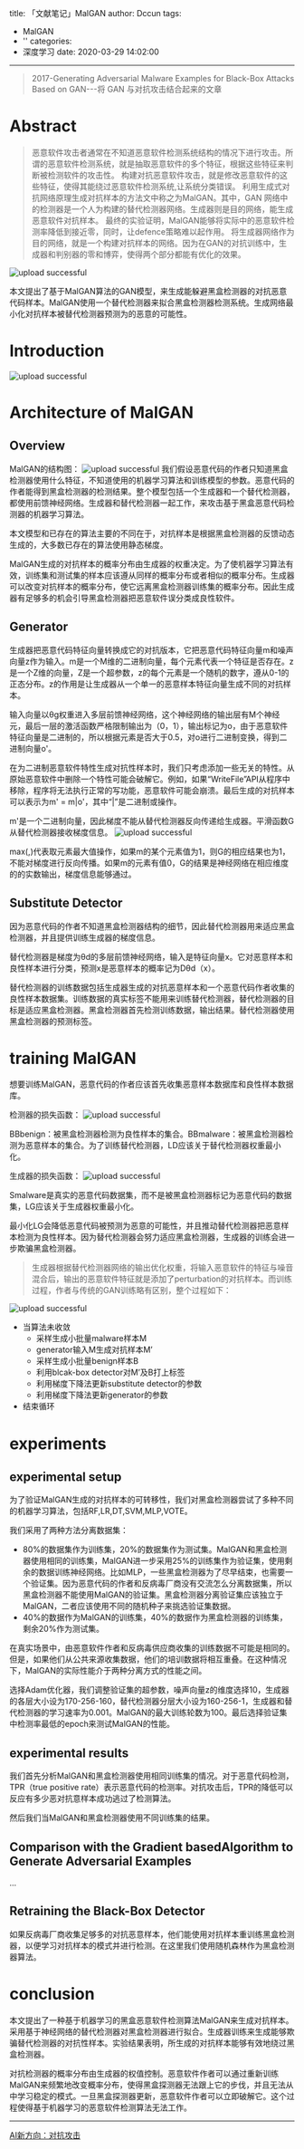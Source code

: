 title: 「文献笔记」MalGAN
author: Dccun
tags:
  - MalGAN
  - ''
categories:
  - 深度学习
date: 2020-03-29 14:02:00
---
>2017-Generating Adversarial Malware Examples for Black-Box Attacks Based on GAN---将 GAN 与对抗攻击结合起来的文章

<!--more-->

# Abstract
>恶意软件攻击者通常在不知道恶意软件检测系统结构的情况下进行攻击。所谓的恶意软件检测系统，就是抽取恶意软件的多个特征，根据这些特征来判断被检测软件的攻击性。
构建对抗恶意软件攻击，就是修改恶意软件的这些特征，使得其能绕过恶意软件检测系统,让系统分类错误。
利用生成式对抗网络原理生成对抗样本的方法文中称之为MalGAN。其中，GAN 网络中的检测器是一个人为构建的替代检测器网络。生成器则是目的网络，能生成恶意软件对抗样本。
最终的实验证明，MalGAN能够将实际中的恶意软件检测率降低到接近零，同时，让defence策略难以起作用。
将生成器网络作为目的网络，就是一个构建对抗样本的网络。因为在GAN的对抗训练中，生成器和判别器的零和博弈，使得两个部分都能有优化的效果。

![upload successful](/images/pasted-108.png)

本文提出了基于MalGAN算法的GAN模型，来生成能躲避黑盒检测器的对抗恶意代码样本。MalGAN使用一个替代检测器来拟合黑盒检测器检测系统。生成网络最小化对抗样本被替代检测器预测为的恶意的可能性。

# Introduction
![upload successful](/images/pasted-109.png)

# Architecture of MalGAN
## Overview
MalGAN的结构图：
![upload successful](/images/pasted-107.png)
我们假设恶意代码的作者只知道黑盒检测器使用什么特征，不知道使用的机器学习算法和训练模型的参数。恶意代码的作者能得到黑盒检测器的检测结果。整个模型包括一个生成器和一个替代检测器，都使用前馈神经网络。生成器和替代检测器一起工作，来攻击基于黑盒恶意代码检测器的机器学习算法。

本文模型和已存在的算法主要的不同在于，对抗样本是根据黑盒检测器的反馈动态生成的，大多数已存在的算法使用静态梯度。

MalGAN生成的对抗样本的概率分布由生成器的权重决定。为了使机器学习算法有效，训练集和测试集的样本应该遵从同样的概率分布或者相似的概率分布。生成器可以改变对抗样本的概率分布，使它远离黑盒检测器训练集的概率分布。因此生成器有足够多的机会引导黑盒检测器把恶意软件误分类成良性软件。

## Generator
生成器把恶意代码特征向量转换成它的对抗版本，它把恶意代码特征向量m和噪声向量z作为输入。m是一个M维的二进制向量，每个元素代表一个特征是否存在。z是一个Z维的向量，Z是一个超参数，z的每个元素是一个随机的数字，遵从0-1的正态分布。z的作用是让生成器从一个单一的恶意样本特征向量生成不同的对抗样本。

输入向量以θg权重进入多层前馈神经网络，这个神经网络的输出层有M个神经元，最后一层的激活函数严格限制输出为（0，1），输出标记为o，由于恶意软件特征向量是二进制的，所以根据元素是否大于0.5，对o进行二进制变换，得到二进制向量o'。

在为二进制恶意软件特性生成对抗性样本时，我们只考虑添加一些无关的特性。从原始恶意软件中删除一个特性可能会破解它。例如，如果“WriteFile”API从程序中移除，程序将无法执行正常的写功能，恶意软件可能会崩溃。最后生成的对抗样本可以表示为m' = m|o'，其中“|”是二进制或操作。

m'是一个二进制向量，因此梯度不能从替代检测器反向传递给生成器。平滑函数G从替代检测器接收梯度信息。
![upload successful](/images/pasted-114.png)

max(,)代表取元素最大值操作，如果m的某个元素值为1，则G的相应结果也为1，不能对梯度进行反向传播。如果m的元素有值0，G的结果是神经网络在相应维度的的实数输出，梯度信息能够通过。


## Substitute Detector
因为恶意代码的作者不知道黑盒检测器结构的细节，因此替代检测器用来适应黑盒检测器，并且提供训练生成器的梯度信息。

替代检测器是梯度为θd的多层前馈神经网络，输入是特征向量x。它对恶意样本和良性样本进行分类，预测x是恶意样本的概率记为Dθd（x）。

替代检测器的训练数据包括生成器生成的对抗恶意样本和一个恶意代码作者收集的良性样本数据集。训练数据的真实标签不能用来训练替代检测器，替代检测器的目标是适应黑盒检测器。黑盒检测器首先检测训练数据，输出结果。替代检测器使用黑盒检测器的预测标签。

# training MalGAN
想要训练MalGAN，恶意代码的作者应该首先收集恶意样本数据库和良性样本数据库。

检测器的损失函数：
![upload successful](/images/pasted-112.png)

BBbenign：被黑盒检测器检测为良性样本的集合。BBmalware：被黑盒检测器检测为恶意样本的集合。为了训练替代检测器，LD应该关于替代检测器权重最小化。

生成器的损失函数：
![upload successful](/images/pasted-113.png)

Smalware是真实的恶意代码数据集，而不是被黑盒检测器标记为恶意代码的数据集，LG应该关于生成器权重最小化。

最小化LG会降低恶意代码被预测为恶意的可能性，并且推动替代检测器把恶意样本检测为良性样本。因为替代检测器会努力适应黑盒检测器，生成器的训练会进一步欺骗黑盒检测器。

>生成器根据替代检测器网络的输出优化权重，将输入恶意软件的特征与噪音混合后，输出的恶意软件特征就是添加了perturbation的对抗样本。而训练过程，作者与传统的GAN训练略有区别，整个过程如下：

![upload successful](/images/pasted-110.png)

- 当算法未收敛
	- 采样生成小批量malware样本M
	- generator输入M生成对抗样本M’
	- 采样生成小批量benign样本B
	- 利用blcak-box detector对M’及B打上标签
	- 利用梯度下降法更新substitute detector的参数
	- 利用梯度下降法更新generator的参数
- 结束循环


# experiments

## experimental setup
为了验证MalGAN生成的对抗样本的可转移性，我们对黑盒检测器尝试了多种不同的机器学习算法，包括RF,LR,DT,SVM,MLP,VOTE。

我们采用了两种方法分离数据集：

- 80%的数据集作为训练集，20%的数据集作为测试集。MalGAN和黑盒检测器使用相同的训练集，MalGAN进一步采用25%的训练集作为验证集，使用剩余的数据训练神经网络。比如MLP，一些黑盒检测器为了尽早结束，也需要一个验证集。因为恶意代码的作者和反病毒厂商没有交流怎么分离数据集，所以黑盒检测器不能使用MalGAN的验证集。黑盒检测器分离验证集应该独立于MalGAN，二者应该使用不同的随机种子来挑选验证集数据。
- 40%的数据作为MalGAN的训练集，40%的数据作为黑盒检测器的训练集，剩余20%作为测试集。

在真实场景中，由恶意软件作者和反病毒供应商收集的训练数据不可能是相同的。但是，如果他们从公共来源收集数据，他们的培训数据将相互重叠。在这种情况下，MalGAN的实际性能介于两种分离方式的性能之间。

选择Adam优化器，我们调整验证集的超参数，噪声向量z的维度选择10，生成器的各层大小设为170-256-160，替代检测器分层大小设为160-256-1，生成器和替代检测器的学习速率为0.001。MalGAN的最大训练轮数为100。最后选择验证集中检测率最低的epoch来测试MalGAN的性能。

## experimental results
我们首先分析MalGAN和黑盒检测器使用相同训练集的情况。对于恶意代码检测，TPR（true positive rate）表示恶意代码的检测率。对抗攻击后，TPR的降低可以反应有多少恶对抗意样本成功逃过了检测算法。

然后我们当MalGAN和黑盒检测器使用不同训练集的结果。

## Comparison with the Gradient basedAlgorithm to Generate Adversarial Examples
...

## Retraining the Black-Box Detector
如果反病毒厂商收集足够多的对抗恶意样本，他们能使用对抗样本重训练黑盒检测器，以便学习对抗样本的模式并进行检测。在这里我们使用随机森林作为黑盒检测器算法。

# conclusion
本文提出了一种基于机器学习的黑盒恶意软件检测算法MalGAN来生成对抗样本。采用基于神经网络的替代检测器对黑盒检测器进行拟合。生成器训练来生成能够欺骗替代检测器的对抗性样本。实验结果表明，所生成的对抗样本能够有效地绕过黑盒检测器。

对抗检测器的概率分布由生成器的权值控制。恶意软件作者可以通过重新训练MalGAN来频繁地改变概率分布，使得黑盒探测器无法跟上它的步伐，并且无法从中学习稳定的模式。一旦黑盒探测器更新，恶意软件作者可以立即破解它。这个过程使得基于机器学习的恶意软件检测算法无法工作。

***

[AI新方向：对抗攻击](https://zhuanlan.zhihu.com/p/88886843)